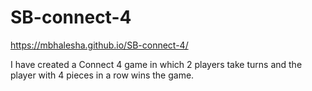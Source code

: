 # SB-connect-4

https://mbhalesha.github.io/SB-connect-4/

I have created a Connect 4 game in which 2 players take turns and the player with 4 pieces in a row wins the game. 
 
